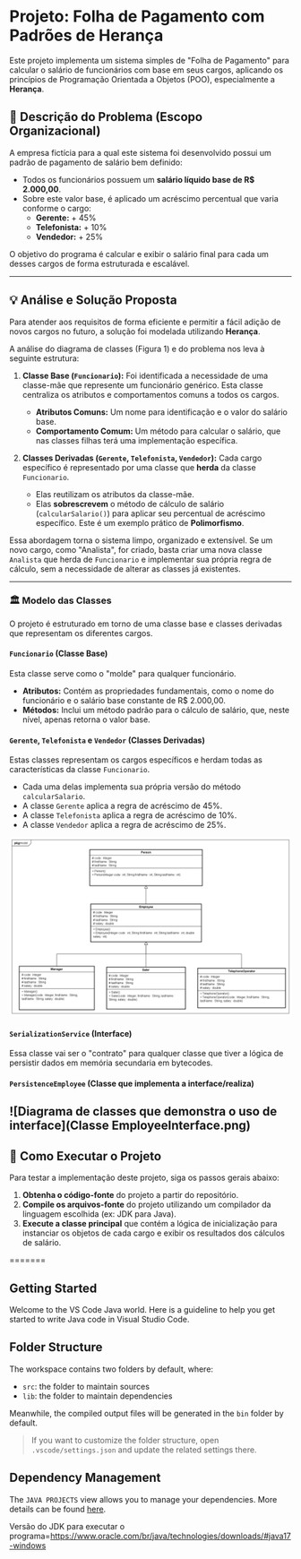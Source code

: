 
# Projeto: Folha de Pagamento com Padrões de Herança

Este projeto implementa um sistema simples de "Folha de Pagamento" para calcular o salário de funcionários com base em seus cargos, aplicando os princípios de Programação Orientada a Objetos (POO), especialmente a **Herança**.

## 📝 Descrição do Problema (Escopo Organizacional)

A empresa fictícia para a qual este sistema foi desenvolvido possui um padrão de pagamento de salário bem definido:
- Todos os funcionários possuem um **salário líquido base de R$ 2.000,00**.
- Sobre este valor base, é aplicado um acréscimo percentual que varia conforme o cargo:
  - **Gerente:** + 45%
  - **Telefonista:** + 10%
  - **Vendedor:** + 25%

O objetivo do programa é calcular e exibir o salário final para cada um desses cargos de forma estruturada e escalável.

---

## 💡 Análise e Solução Proposta

Para atender aos requisitos de forma eficiente e permitir a fácil adição de novos cargos no futuro, a solução foi modelada utilizando **Herança**.

A análise do diagrama de classes (Figura 1) e do problema nos leva à seguinte estrutura:

1.  **Classe Base (`Funcionario`):** Foi identificada a necessidade de uma classe-mãe que represente um funcionário genérico. Esta classe centraliza os atributos e comportamentos comuns a todos os cargos.
    -   **Atributos Comuns:** Um nome para identificação e o valor do salário base.
    -   **Comportamento Comum:** Um método para calcular o salário, que nas classes filhas terá uma implementação específica.

2.  **Classes Derivadas (`Gerente`, `Telefonista`, `Vendedor`):** Cada cargo específico é representado por uma classe que **herda** da classe `Funcionario`.
    -   Elas reutilizam os atributos da classe-mãe.
    -   Elas **sobrescrevem** o método de cálculo de salário (`calcularSalario()`) para aplicar seu percentual de acréscimo específico. Este é um exemplo prático de **Polimorfismo**.

Essa abordagem torna o sistema limpo, organizado e extensível. Se um novo cargo, como "Analista", for criado, basta criar uma nova classe `Analista` que herda de `Funcionario` e implementar sua própria regra de cálculo, sem a necessidade de alterar as classes já existentes.

---

### 🏛️ Modelo das Classes

O projeto é estruturado em torno de uma classe base e classes derivadas que representam os diferentes cargos.

#### **`Funcionario` (Classe Base)**
Esta classe serve como o "molde" para qualquer funcionário.
-   **Atributos:** Contém as propriedades fundamentais, como o nome do funcionário e o salário base constante de R$ 2.000,00.
-   **Métodos:** Inclui um método padrão para o cálculo de salário, que, neste nível, apenas retorna o valor base.

#### **`Gerente`, `Telefonista` e `Vendedor` (Classes Derivadas)**
Estas classes representam os cargos específicos e herdam todas as características da classe `Funcionario`.
-   Cada uma delas implementa sua própria versão do método `calcularSalario`.
-   A classe `Gerente` aplica a regra de acréscimo de 45%.
-   A classe `Telefonista` aplica a regra de acréscimo de 10%.
-   A classe `Vendedor` aplica a regra de acréscimo de 25%.


![Diagrama de classes](Class-employee.png)

#### **`SerializationService` (Interface)**
Essa classe vai ser o "contrato" para qualquer classe que tiver a lógica de persistir dados em memória secundaria em bytecodes.

#### **`PersistenceEmployee` (Classe que implementa a interface/realiza)**

![Diagrama de classes que demonstra o uso de interface](Classe EmployeeInterface.png)
---

## 🚀 Como Executar o Projeto

Para testar a implementação deste projeto, siga os passos gerais abaixo:

1.  **Obtenha o código-fonte** do projeto a partir do repositório.
2.  **Compile os arquivos-fonte** do projeto utilizando um compilador da linguagem escolhida (ex: JDK para Java).
3.  **Execute a classe principal** que contém a lógica de inicialização para instanciar os objetos de cada cargo e exibir os resultados dos cálculos de salário.

=======
## Getting Started

Welcome to the VS Code Java world. Here is a guideline to help you get started to write Java code in Visual Studio Code.

## Folder Structure

The workspace contains two folders by default, where:

- `src`: the folder to maintain sources
- `lib`: the folder to maintain dependencies

Meanwhile, the compiled output files will be generated in the `bin` folder by default.

> If you want to customize the folder structure, open `.vscode/settings.json` and update the related settings there.

## Dependency Management

The `JAVA PROJECTS` view allows you to manage your dependencies. More details can be found [here](https://github.com/microsoft/vscode-java-dependency#manage-dependencies).

Versão do JDK para executar o programa=https://www.oracle.com/br/java/technologies/downloads/#java17-windows

